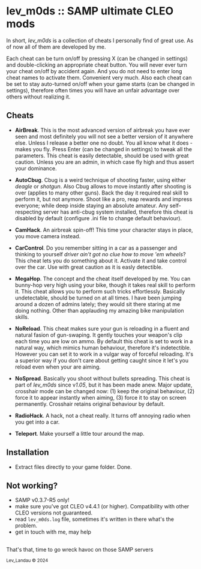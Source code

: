 # lev_m0ds :: SAMP ultimate CLEO mods

In short, *lev_m0ds* is a collection of cheats I personally find of great use. As of now all of them are developed by me.

Each cheat can be turn on/off by pressing X (can be changed in settings) and double-clicking an appropriate cheat button. You will never ever turn your cheat on/off by accident again. And you do not need to enter long cheat names to activate them. Convenient very much. Also each cheat can be set to stay auto-turned on/off when your game starts (can be changed in settings), therefore often times you will have an unfair advantage over others without realizing it.

## Cheats

- **AirBreak**. This is the most advanced version of airbreak you have ever seen and most definitely you will not see a better version of it anywhere else. Unless I release a better one no doubt. You all know what it does - makes you fly. Press Enter (can be changed in settings) to tweak all the parameters. This cheat is easily detectable, should be used with great caution. Unless you are an admin, in which case fly high and thus assert your dominance.

- **AutoCbug**. Cbug is a weird technique of shooting faster, using either *deagle* or *shotgun*. Also Cbug allows to move instantly after shooting is over (applies to many other guns). Back the day it required real skill to perform it, but not anymore. Shoot like a pro, reap rewards and impress everyone; while deep inside staying an absolute amateur. Any self-respecting server has anti-cbug system installed, therefore this cheat is disabled by default (configure .ini file to change default behaviour).

-  **CamHack**. An airbreak spin-off! This time your character stays in place, you move camera instead.

- **CarControl**. Do you remember sitting in a car as a passenger and thinking to yourself *driver ain't got no clue how to move 'em wheels*? This cheat lets you do something about it. Activate it and take control over the car. Use with great caution as it is easly detectible.

- **MegaHop**. The concept and the cheat itself developed by me. You can bunny-hop very high using your bike, though it takes real skill to perform it. This cheat allows you to perform such tricks effortlessly. Basically undetectable, should be turned on at all times. I have been jumping around a dozen of admins lately; they would sit there staring at me doing nothing. Other than applauding my amazing bike manipulation skills.

- **NoReload**. This cheat makes sure your gun is reloading in a fluent and natural fasion of gun-swaping. It gently touches your weapon's clip each time you are low on ammo. By default this cheat is set to work in a natural way, which mimics human behaviour, therefore it's indetectible. However you can set it to work in a vulgar way of forceful reloading. It's a superior way if you don't care about getting caught since it let's you reload even when your are aiming.

- **NoSpread**. Basically you shoot without bullets spreading. This cheat is part of *lev_m0ds* since v*1.05*, but it has been made anew. Major update, crosshair mode can be changed now: (1) keep the original behaviour, (2) force it to appear instantly when aiming, (3) force it to stay on screen permanently. Crosshair retains original behaviour by default.

- **RadioHack**. A hack, not a cheat really. It turns off annoying radio when you get into a car.

-  **Teleport**. Make yourself a little tour around the map.

## Installation

- Extract files directly to your game folder. Done.

## Not working?

- SAMP v0.3.7-R5 only!
- make sure you've got CLEO v4.4.1 (or higher). Compatibility with other CLEO versions not guaranteed. 
- read `lev_m0ds.log` file, sometimes it's written in there what's the problem.
- get in touch with me, may help

##

That's that, time to go wreck havoc on those SAMP servers

<sup>Lev_Landau © 2024</sup>
